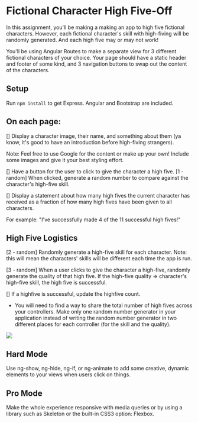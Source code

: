 # Fictional Character High Five-Off

In this assignment, you'll be making a making an app to high five fictional characters. However, each fictional character's skill with high-fiving will be randomly generated. And each high five may or may not work!

You'll be using Angular Routes to make a separate view for 3 different fictional characters of your choice. Your page should have a static header and footer of some kind, and 3 navigation buttons to swap out the content of the characters.

## Setup

Run `npm install` to get Express. Angular and Bootstrap are included.

## On each page:
[] Display a character image, their name, and something about them (ya know, it's good to have an introduction before high-fiving strangers).

Note: Feel free to use Google for the content or make up your own! Include some images and give it your best styling effort.

[] Have a button for the user to click to give the character a high five.
[1 - random] When clicked, generate a random number to compare against the character's high-five skill.

[] Display a statement about how many high fives the current character has received as a fraction of how many high fives have been given to all characters.

For example: "I've successfully made 4 of the 11 successful high fives!"

## High Five Logistics
[2 - random] Randomly generate a high-five skill for each character. Note: this will mean the characters' skills will be different each time the app is run.

[3 - random] When a user clicks to give the character a high-five, randomly generate the quality of that high five.  If the high-five quality => character's high-five skill, the high five is successful.

[] If a highfive is successful, update the highfive count.

* You will need to find a way to share the total number of high fives across your controllers.
Make only one random number generator in your application instead of writing the random number generator in two different places for each controller (for the skill and the quality).

![](http://i.giphy.com/TEFplLVRDMWBi.gif)

## Hard Mode
Use ng-show, ng-hide, ng-if, or ng-animate to add some creative, dynamic elements to your views when users click on things.

## Pro Mode
Make the whole experience responsive with media queries or by using a library such as Skeleton or the built-in CSS3 option: Flexbox.
